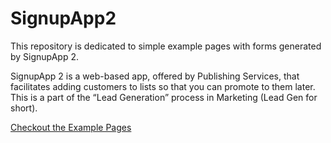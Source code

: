 # SignupApp2

This repository is dedicated to simple example pages with forms generated by SignupApp 2.

SignupApp 2 is a web-based app, offered by Publishing Services, that facilitates adding customers to lists so that you can promote to them later. This is a part of the “Lead Generation” process in Marketing (Lead Gen for short).

[Checkout the Example Pages](https://dejai.github.io/iris_bros/signupApp2)
